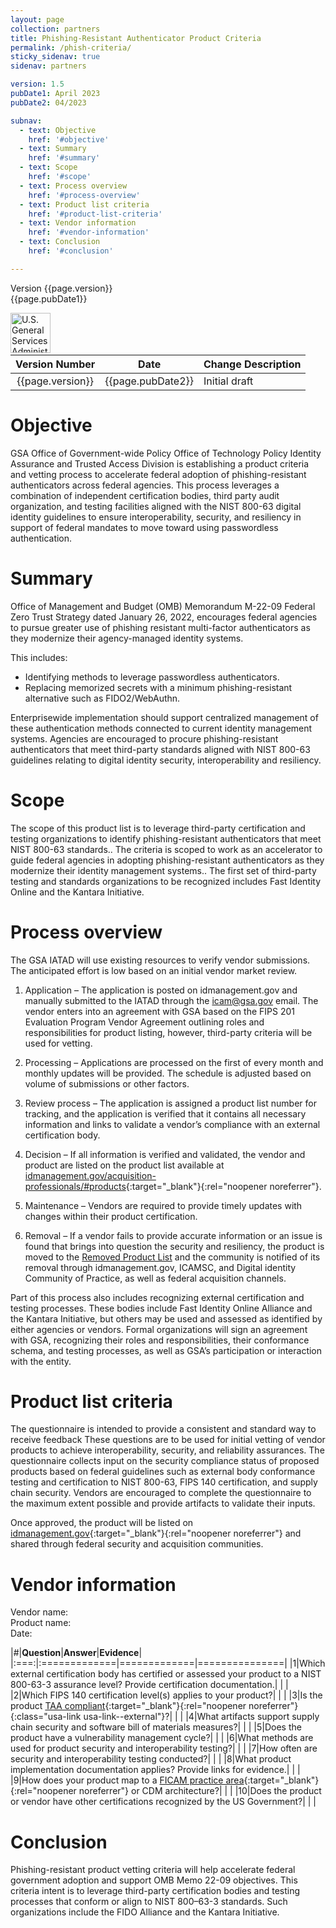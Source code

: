 ```yaml
---
layout: page
collection: partners
title: Phishing-Resistant Authenticator Product Criteria
permalink: /phish-criteria/
sticky_sidenav: true
sidenav: partners 

version: 1.5
pubDate1: April 2023
pubDate2: 04/2023

subnav:
  - text: Objective
    href: '#objective'
  - text: Summary
    href: '#summary'
  - text: Scope
    href: '#scope'
  - text: Process overview
    href: '#process-overview'
  - text: Product list criteria
    href: '#product-list-criteria'
  - text: Vendor information
    href: '#vendor-information'
  - text: Conclusion
    href: '#conclusion'

---
```


Version {{page.version}}<br>
{{page.pubDate1}} 

<img src="{{site.baseurl}}/assets/img/logo-gsa.png" width="64" height='64' align="left" alt="U.S. General Services Administration Logo"><br><br><br>


| Version Number | Date | Change Description |
| :----------: | :-------: | -------- |
| {{page.version}} | {{page.pubDate2}} | Initial draft |

# Objective

GSA Office of Government-wide Policy Office of Technology Policy Identity Assurance and
Trusted Access Division is establishing a product criteria and vetting process to accelerate
federal adoption of phishing-resistant authenticators across federal agencies. This process
leverages a combination of independent certification bodies, third party audit organization, and
testing facilities aligned with the NIST 800-63 digital identity guidelines to ensure interoperability,
security, and resiliency in support of federal mandates to move toward using passwordless
authentication.

# Summary

Office of Management and Budget (OMB) Memorandum M-22-09 Federal Zero Trust Strategy
dated January 26, 2022, encourages federal agencies to pursue greater use of phishing
resistant multi-factor authenticators as they modernize their agency-managed identity systems.

This includes:

- Identifying methods to leverage passwordless authenticators.
- Replacing memorized secrets with a minimum phishing-resistant alternative such as FIDO2/WebAuthn.

Enterprisewide implementation should support centralized management of these authentication
methods connected to current identity management systems. Agencies are encouraged to
procure phishing-resistant authenticators that meet third-party standards aligned with NIST
800-63 guidelines relating to digital identity security, interoperability and resiliency.

# Scope

The scope of this product list is to leverage third-party certification and testing organizations to
identify phishing-resistant authenticators that meet NIST 800-63 standards.. The criteria is
scoped to work as an accelerator to guide federal agencies in adopting phishing-resistant
authenticators as they modernize their identity management systems.. The first set of third-party
testing and standards organizations to be recognized includes Fast Identity Online and the Kantara Initiative.

# Process overview
The GSA IATAD will use existing resources to verify vendor submissions. The anticipated effort
is low based on an initial vendor market review.

1. Application – The application is posted on idmanagement.gov and manually submitted to
the IATAD through the [icam@gsa.gov](mailto:icam@gsa.gov) email. The vendor enters into an agreement with
GSA based on the FIPS 201 Evaluation Program Vendor Agreement outlining roles and
responsibilities for product listing, however, third-party criteria will be used for vetting.

2. Processing – Applications are processed on the first of every month and monthly
updates will be provided. The schedule is adjusted based on volume of submissions or
other factors.

3. Review process – The application is assigned a product list number for tracking, and the
application is verified that it contains all necessary information and links to validate a
vendor’s compliance with an external certification body.

4. Decision – If all information is verified and validated, the vendor and product are listed on
the product list available at [idmanagement.gov/acquisition-professionals/#products]({{site.baseurl}}/acquisition-professionals/#products){:target="_blank"}{:rel="noopener noreferrer"}.

5. Maintenance – Vendors are required to provide timely updates with changes within their
product certification.

6. Removal – If a vendor fails to provide accurate information or an issue is found that
brings into question the security and resiliency, the product is moved to the [Removed
Product List]({{site.baseurl}}/fips201/#removed-product-list) and the community is notified of its removal through idmanagement.gov,
ICAMSC, and Digital identity Community of Practice, as well as federal acquisition
channels.

Part of this process also includes recognizing external certification and testing processes. These
bodies include Fast Identity Online Alliance and the Kantara Initiative, but others may be used
and assessed as identified by either agencies or vendors. Formal organizations will sign an
agreement with GSA, recognizing their roles and responsibilities, their conformance schema,
and testing processes, as well as GSA’s participation or interaction with the entity.

# Product list criteria

The questionnaire is intended to provide a consistent and standard way to receive feedback
These questions are to be used for initial vetting of vendor products to achieve interoperability,
security, and reliability assurances. The questionnaire collects input on the security compliance
status of proposed products based on federal guidelines such as external body conformance
testing and certification to NIST 800-63, FIPS 140 certification, and supply chain security.
Vendors are encouraged to complete the questionnaire to the maximum extent possible and
provide artifacts to validate their inputs.

Once approved, the product will be listed on [idmanagement.gov](http://www.idmanagement.gov){:target="_blank"}{:rel="noopener noreferrer"} and shared through federal
security and acquisition communities.


# Vendor information

Vendor name:<br>
Product name:<br>
Date:<br>

|#|**Question**|**Answer**|**Evidence**|
|:===:|:=============|=============|===============|
|1|Which external certification body has certified or assessed your product to a NIST 800-63-3 assurance level? Provide certification documentation.| | |
|2|Which FIPS 140 certification level(s) applies to your product?| | |
|3|Is the product [TAA compliant](https://hallways.cap.gsa.gov/system/files/Commercial%20Software%20and%20the%20Trade%20Agreements%20Act.pdf){:target="_blank"}{:rel="noopener noreferrer"}{:class="usa-link usa-link--external"}?| | |
|4|What artifacts support supply chain security and software bill of materials measures?| | |
|5|Does the product have a vulnerability management cycle?| | |
|6|What methods are used for product security and interoperability testing?| | |
|7|How often are security and interoperability testing conducted?| | |
|8|What product implementation documentation applies? Provide links for evidence.| | |
|9|How does your product map to a [FICAM practice area]({{site.baseurl}}/arch/servicesframework/){:target="_blank"}{:rel="noopener noreferrer"} or CDM architecture?| | |
|10|Does the product or vendor have other certifications recognized by the US Government?| | |

# Conclusion

Phishing-resistant product vetting criteria will help accelerate federal government adoption and
support OMB Memo 22-09 objectives. This criteria intent is to leverage third-party certification
bodies and testing processes that conform or align to NIST 800–63-3 standards. Such
organizations include the FIDO Alliance and the Kantara Initiative.
